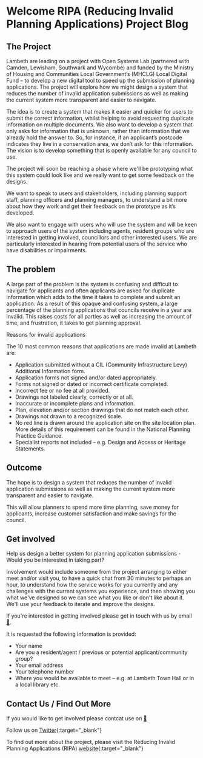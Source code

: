 # Welcome RIPA (Reducing Invalid Planning Applications) Project Blog

## The Project

Lambeth are leading on a project with Open Systems Lab (partnered with Camden, Lewisham, Southwark and Wycombe) and funded by the Ministry of Housing and Communities Local Government’s (MHCLG) Local Digital Fund – to develop a new digital tool to speed up the submission of planning applications. The project will explore how we might design a system that reduces the number of invalid application submissions as well as making the current system more transparent and easier to navigate.

The idea is to create a system that makes it easier and quicker for users to submit the correct information, whilst helping to avoid requesting duplicate information on multiple documents. We also want to develop a system that only asks for information that is unknown, rather than information that we already hold the answer to. So, for instance, if an applicant’s postcode indicates they live in a conservation area, we don’t ask for this information. The vision is to develop something that is openly available for any council to use.

The project will soon be reaching a phase where we'll be prototyping what this system could look like and we really want to get some feedback on the designs.

We want to speak to users and stakeholders, including planning support staff, planning officers and planning managers, to understand a bit more about how they work and get their feedback on the prototype as it’s developed.

We also want to engage with users who will use the system and will be keen to approach users of the system including agents, resident groups who are interested in getting involved, councillors and other interested users. We are particularly interested in hearing from potential users of the service who have disabilities or impairments.

## The problem

A large part of the problem is the system is confusing and difficult to navigate for applicants and often applicants are asked for duplicate information which adds to the time it takes to complete and submit an application. As a result of this opaque and confusing system, a large percentage of the planning applications that councils receive in a year are invalid. This raises costs for all parties as well as increasing the amount of time, and frustration, it takes to get planning approval.

Reasons for invalid applications

The 10 most common reasons that applications are made invalid at Lambeth are:

* Application submitted without a CIL (Community Infrastructure Levy) Additional Information form.  
* Application forms not signed and/or dated appropriately.  
* Forms not signed or dated or incorrect certificate completed.  
* Incorrect fee or no fee at all provided.  
* Drawings not labeled clearly, correctly or at all.  
* Inaccurate or incomplete plans and information.  
* Plan, elevation and/or section drawings that do not match each other.  
* Drawings not drawn to a recognized scale.  
* No red line is drawn around the application site on the site location plan. More details of this requirement can be found in the National Planning Practice Guidance.  
* Specialist reports not included – e.g. Design and Access or Heritage Statements.  

## Outcome

The hope is to design a system that reduces the number of invalid application submissions as well as making the current system more transparent and easier to navigate.

This will allow planners to spend more time planning, save money for applicants, increase customer satisfaction and make savings for the council.

## Get involved

Help us design a better system for planning application submissions - Would you be interested in taking part?

Involvement would include someone from the project arranging to either meet and/or visit you, to have a quick chat from 30 minutes to perhaps an hour, to understand how the service works for you currently and any challenges with the current systems you experience, and then showing you what we've designed so we can see what you like or don't like about it. We'll use your feedback to iterate and improve the designs.

If you're interested in getting involved please get in touch with us by email [📧](mailto:digitalplanning@lambeth.gov.uk).

It is requested the following information is provided:

* Your name 
* Are you a resident/agent / previous or potential applicant/community group?  
* Your email address  
* Your telephone number  
* Where you would be available to meet – e.g. at Lambeth Town Hall or in a local library etc.  




## Contact Us / Find Out More
If you would like to get involved please contcat use on [📧](mailto:digitalplanning@lambeth.gov.uk)

Follow us on [Twitter](https://twitter.com/digitalplantech "Opens in new tab"){:target="_blank"}

To find out more about the project, please visit the Reducing Invalid Planning Applications (RIPA) [website](https://www.ripa.digital/ "Opens in new tab"){:target="_blank"}
